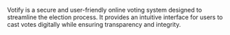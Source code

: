 Votify is a secure and user-friendly online voting system designed to streamline the election process. It provides an intuitive interface for users to cast votes digitally while ensuring transparency and integrity.
